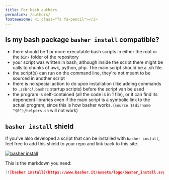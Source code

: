 ```yaml
---
title: For bash authors
permalink: /authors/
fontawesome: <i class="fa fa-pencil"></i>
---
```


## Is my bash package `basher install` compatible?

* there should be 1 or more executable bash scripts in either the root or the `bin/` folder of the repository
* your script was written in bash, although inside the script there might be calls to chunks of awk, python, php. The main script should be a .sh file.
* the script(s) can run on the command line, they're not meant to be sourced in another script
* there is no special action to do upon installation (like adding commands to `.zshrc`/`.bashrc` startup scripts) before the script van be used
* the program is self-contained (all the code is in 1 file), or it can find its dependent libraries even if the main script is a symbolic link to the actual program, since this is how basher works. (`source $(dirname "$0")/helpers.sh` will not work)

## `basher install` shield

If you've also developed a script that can be installed with `basher install`, feel free to add this shield to your repo and link back to this site.

[![basher install](https://www.basher.it/assets/logo/basher_install.svg)]({{site.url}}/package/)

This is the markdown you need:

``` markdown
[![basher install](https://www.basher.it/assets/logo/basher_install.svg)]({{site.url}}/package/)
```
